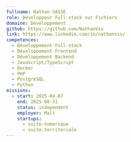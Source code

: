 ```yaml
---
fullname: Nathan VASSE
role: Développeur Full-stack sur Fichiers
domaine: Développement
github: https://github.com/NathanVss
link: https://www.linkedin.com/in/nathanvss/
competences:
  - Développement Full-stack
  - Développement Frontend
  - Développement Backend
  - JavaScript/TypeScript
  - Docker
  - PHP
  - PostgreSQL
  - Python
missions:
  - start: 2025-04-07
    end: 2025-08-31
    status: independent
    employer: Malt
    startups:
      - suite-numerique
      - suite.territoriale
---
```

